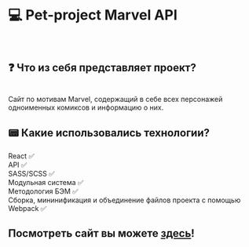 <h1>💻 Pet-project Marvel API</h1> <br/>

<h2>❓ Что из себя представляет проект?</h2> <br/>
Сайт по мотивам Marvel, содержащий в себе всех персонажей одноименных комиксов и информацию о них.<br/>

<h2>📟 Какие использовались технологии?</h2>
React ✅ <br/>
API ✅ <br/>
SASS/SCSS ✅ <br/>
Модульная система ✅ <br/>
Методология БЭМ ✅ <br/>
Сборка, мининификация и объединение файлов проекта с помощью Webpack ✅

<h2>Посмотреть сайт вы можете <a href="https://pantheleymon.github.io/Marvel/" rel="noreferrer">здесь</a>!</h2>